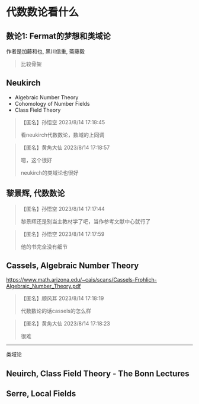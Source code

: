 # 代数数论看什么


## 数论1: Fermat的梦想和类域论

作者是加藤和也, 黑川信重, 斋藤毅

> 比较骨架

## Neukirch

- Algebraic Number Theory
- Cohomology of Number Fields
- Class Field Theory

> 【匿名】孙悟空 2023/8/14 17:18:45
>
> 看neukirch代数数论，数域的上同调

> 【匿名】黄角大仙 2023/8/14 17:18:57
>
> 嗯，这个很好
>
> neukirch的类域论也很好

## 黎景辉, 代数数论

> 【匿名】孙悟空 2023/8/14 17:17:44
>
> 黎景辉还是别当主教材学了吧，当作参考文献中心就行了

> 【匿名】孙悟空 2023/8/14 17:17:59
>
> 他的书完全没有细节



## Cassels, Algebraic Number Theory

https://www.math.arizona.edu/~cais/scans/Cassels-Frohlich-Algebraic_Number_Theory.pdf

> 【匿名】顺风耳 2023/8/14 17:18:19
>
> 代数数论的话cassels的怎么样

> 【匿名】黄角大仙 2023/8/14 17:18:23
>
> 很难


---

类域论

## Neuirch, Class Field Theory - The Bonn Lectures

## Serre, Local Fields
